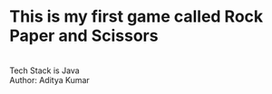 # This is my first game called Rock Paper and Scissors
<br>
Tech Stack is Java
<br>
Author: Aditya Kumar